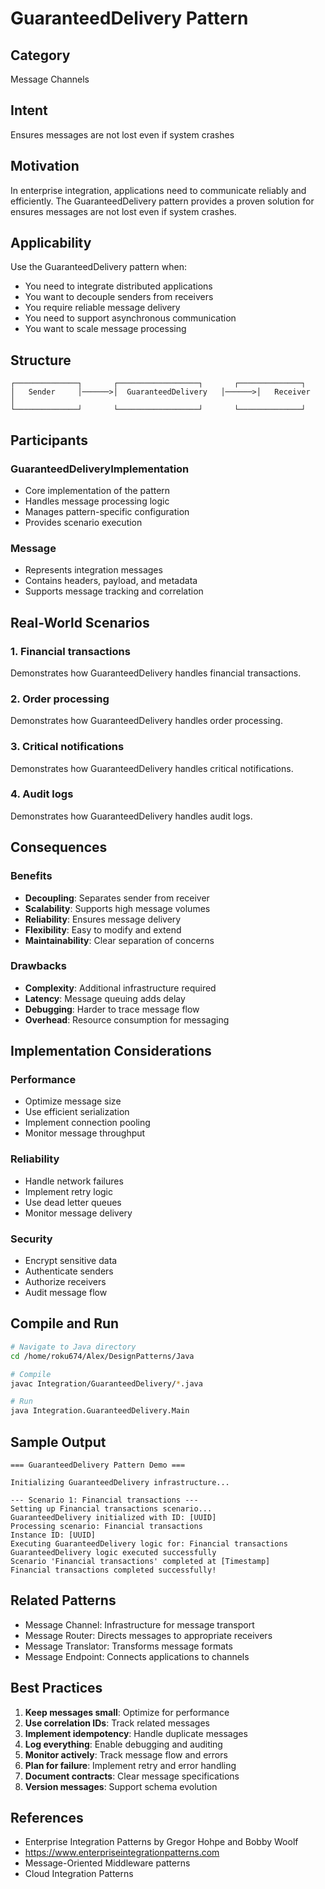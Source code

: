 # GuaranteedDelivery Pattern

## Category
Message Channels

## Intent
Ensures messages are not lost even if system crashes

## Motivation
In enterprise integration, applications need to communicate reliably and efficiently.
The GuaranteedDelivery pattern provides a proven solution for ensures messages are not lost even if system crashes.

## Applicability
Use the GuaranteedDelivery pattern when:
- You need to integrate distributed applications
- You want to decouple senders from receivers
- You require reliable message delivery
- You need to support asynchronous communication
- You want to scale message processing

## Structure
```
┌──────────────┐       ┌──────────────────┐       ┌──────────────┐
│   Sender     │──────>│  GuaranteedDelivery   │──────>│   Receiver   │
└──────────────┘       └──────────────────┘       └──────────────┘
```

## Participants

### GuaranteedDeliveryImplementation
- Core implementation of the pattern
- Handles message processing logic
- Manages pattern-specific configuration
- Provides scenario execution

### Message
- Represents integration messages
- Contains headers, payload, and metadata
- Supports message tracking and correlation

## Real-World Scenarios

### 1. Financial transactions
Demonstrates how GuaranteedDelivery handles financial transactions.

### 2. Order processing
Demonstrates how GuaranteedDelivery handles order processing.

### 3. Critical notifications
Demonstrates how GuaranteedDelivery handles critical notifications.

### 4. Audit logs
Demonstrates how GuaranteedDelivery handles audit logs.

## Consequences

### Benefits
- **Decoupling**: Separates sender from receiver
- **Scalability**: Supports high message volumes
- **Reliability**: Ensures message delivery
- **Flexibility**: Easy to modify and extend
- **Maintainability**: Clear separation of concerns

### Drawbacks
- **Complexity**: Additional infrastructure required
- **Latency**: Message queuing adds delay
- **Debugging**: Harder to trace message flow
- **Overhead**: Resource consumption for messaging

## Implementation Considerations

### Performance
- Optimize message size
- Use efficient serialization
- Implement connection pooling
- Monitor message throughput

### Reliability
- Handle network failures
- Implement retry logic
- Use dead letter queues
- Monitor message delivery

### Security
- Encrypt sensitive data
- Authenticate senders
- Authorize receivers
- Audit message flow

## Compile and Run
```bash
# Navigate to Java directory
cd /home/roku674/Alex/DesignPatterns/Java

# Compile
javac Integration/GuaranteedDelivery/*.java

# Run
java Integration.GuaranteedDelivery.Main
```

## Sample Output
```
=== GuaranteedDelivery Pattern Demo ===

Initializing GuaranteedDelivery infrastructure...

--- Scenario 1: Financial transactions ---
Setting up Financial transactions scenario...
GuaranteedDelivery initialized with ID: [UUID]
Processing scenario: Financial transactions
Instance ID: [UUID]
Executing GuaranteedDelivery logic for: Financial transactions
GuaranteedDelivery logic executed successfully
Scenario 'Financial transactions' completed at [Timestamp]
Financial transactions completed successfully!
```

## Related Patterns
- Message Channel: Infrastructure for message transport
- Message Router: Directs messages to appropriate receivers
- Message Translator: Transforms message formats
- Message Endpoint: Connects applications to channels

## Best Practices
1. **Keep messages small**: Optimize for performance
2. **Use correlation IDs**: Track related messages
3. **Implement idempotency**: Handle duplicate messages
4. **Log everything**: Enable debugging and auditing
5. **Monitor actively**: Track message flow and errors
6. **Plan for failure**: Implement retry and error handling
7. **Document contracts**: Clear message specifications
8. **Version messages**: Support schema evolution

## References
- Enterprise Integration Patterns by Gregor Hohpe and Bobby Woolf
- https://www.enterpriseintegrationpatterns.com
- Message-Oriented Middleware patterns
- Cloud Integration Patterns
